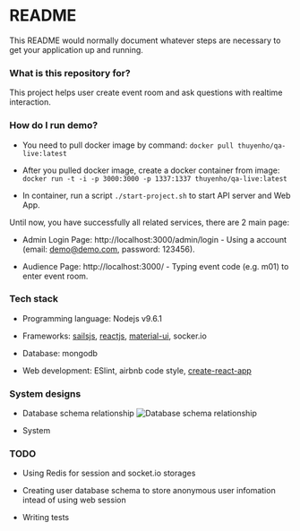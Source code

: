# README #

This README would normally document whatever steps are necessary to get your application up and running.

### What is this repository for? ###

This project helps user create event room and ask questions with realtime interaction.

### How do I run demo? ###

- You need to pull docker image by command: `docker pull thuyenho/qa-live:latest`

- After you pulled docker image, create a docker container from image: `docker run -t -i -p 3000:3000 -p 1337:1337 thuyenho/qa-live:latest` 

- In container, run a script `./start-project.sh` to start API server and  Web App.

Until now, you have successfully all related services, there are 2 main page:

- Admin Login Page: http://localhost:3000/admin/login - Using a account (email: demo@demo.com, password: 123456).

- Audience Page: http://localhost:3000/ - Typing event code (e.g. m01) to enter event room.

### Tech stack

- Programming language: Nodejs v9.6.1

- Frameworks: [sailsjs](next.sailsjs.com), [reactjs](https://reactjs.org/), [material-ui](material-ui-next.com/), socker.io

- Database: mongodb

- Web development: ESlint, airbnb code style, [create-react-app](https://github.com/facebook/create-react-app)

### System designs

- Database schema relationship
![Database schema relationship](.database_schema_replationships.png)

- System

### TODO ###

- Using Redis for session and socket.io storages

- Creating user database schema to store anonymous user infomation intead of using web session

- Writing tests
